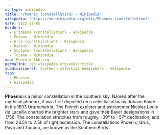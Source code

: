 ```yaml
---
cc-type: wikipedia
title: "Phoenix (constellation) - Wikipedia"
wikipedia: "https://en.wikipedia.org/wiki/Phoenix_(constellation)"
date: 2022-11-05
borders:
  - Eridanus (constellation) - Wikipedia
  - Fornax - Wikipedia
  - Grus (constellation) - Wikipedia
  - Hydrus - Wikipedia
  - Sculptor (constellation) - Wikipedia
  - Tucana - Wikipedia
map: Phoenix_IAU.svg
permalink: /en.wikipedia.org/wiki/:title
subdivision-of: Southern celestial hemisphere - Wikipedia
tags:
  - Phoenix
  - Wikipedia
---
```

**Phoenix** is a minor constellation in the southern sky. Named after the mythical phoenix, it was first depicted on a celestial atlas by Johann Bayer in his 1603 *Uranometria*. The French explorer and astronomer Nicolas Louis de Lacaille charted the brighter stars and gave their Bayer designations in 1756. The constellation stretches from roughly −39° to −57° declination, and from 23.5h to 2.5h of right ascension. The constellations Phoenix, Grus, Pavo and Tucana, are known as the Southern Birds.